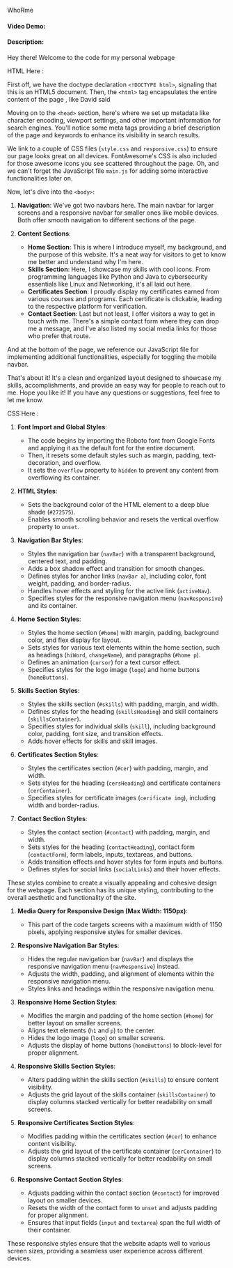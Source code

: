 WhoRme
#### Video Demo:  <URL HERE>
#### Description:


Hey there! Welcome to the code for my personal webpage

HTML Here :

First off, we have the doctype declaration `<!DOCTYPE html>`, signaling that this is an HTML5 document. Then, the `<html>` tag encapsulates the entire content of the page , like David said

Moving on to the `<head>` section, here's where we set up metadata like character encoding, viewport settings, and other important information for search engines. You'll notice some meta tags providing a brief description of the page and keywords to enhance its visibility in search results.

We link to a couple of CSS files (`style.css` and `responsive.css`) to ensure our page looks great on all devices. FontAwesome's CSS is also included for those awesome icons you see scattered throughout the page. Oh, and we can't forget the JavaScript file `main.js` for adding some interactive functionalities later on.

Now, let's dive into the `<body>`:

1. **Navigation**: We've got two navbars here. The main navbar for larger screens and a responsive navbar for smaller ones like mobile devices. Both offer smooth navigation to different sections of the page.

2. **Content Sections**:
   - **Home Section**: This is where I introduce myself, my background, and the purpose of this website. It's a neat way for visitors to get to know me better and understand why I'm here.
   - **Skills Section**: Here, I showcase my skills with cool icons. From programming languages like Python and Java to cybersecurity essentials like Linux and Networking, it's all laid out here.
   - **Certificates Section**: I proudly display my certificates earned from various courses and programs. Each certificate is clickable, leading to the respective platform for verification.
   - **Contact Section**: Last but not least, I offer visitors a way to get in touch with me. There's a simple contact form where they can drop me a message, and I've also listed my social media links for those who prefer that route.

And at the bottom of the page, we reference our JavaScript file for implementing additional functionalities, especially for toggling the mobile navbar.

That's about it! It's a clean and organized layout designed to showcase my skills, accomplishments, and provide an easy way for people to reach out to me. Hope you like it! If you have any questions or suggestions, feel free to let me know.

CSS Here :

1. **Font Import and Global Styles**:
   - The code begins by importing the Roboto font from Google Fonts and applying it as the default font for the entire document.
   - Then, it resets some default styles such as margin, padding, text-decoration, and overflow.
   - It sets the `overflow` property to `hidden` to prevent any content from overflowing its container.

2. **HTML Styles**:
   - Sets the background color of the HTML element to a deep blue shade (`#272575`).
   - Enables smooth scrolling behavior and resets the vertical overflow property to `unset`.

3. **Navigation Bar Styles**:
   - Styles the navigation bar (`navBar`) with a transparent background, centered text, and padding.
   - Adds a box shadow effect and transition for smooth changes.
   - Defines styles for anchor links (`navBar a`), including color, font weight, padding, and border-radius.
   - Handles hover effects and styling for the active link (`activeNav`).
   - Specifies styles for the responsive navigation menu (`navResponsive`) and its container.

4. **Home Section Styles**:
   - Styles the home section (`#home`) with margin, padding, background color, and flex display for layout.
   - Sets styles for various text elements within the home section, such as headings (`hiWord`, `changeName`), and paragraphs (`#home p`).
   - Defines an animation (`cursor`) for a text cursor effect.
   - Specifies styles for the logo image (`logo`) and home buttons (`homeButtons`).

5. **Skills Section Styles**:
   - Styles the skills section (`#skills`) with padding, margin, and width.
   - Defines styles for the heading (`skillsHeading`) and skill containers (`skillsContainer`).
   - Specifies styles for individual skills (`skill`), including background color, padding, font size, and transition effects.
   - Adds hover effects for skills and skill images.

6. **Certificates Section Styles**:
   - Styles the certificates section (`#cer`) with padding, margin, and width.
   - Sets styles for the heading (`cersHeading`) and certificate containers (`cerContainer`).
   - Specifies styles for certificate images (`cerificate img`), including width and border-radius.

7. **Contact Section Styles**:
   - Styles the contact section (`#contact`) with padding, margin, and width.
   - Sets styles for the heading (`contactHeading`), contact form (`contactForm`), form labels, inputs, textareas, and buttons.
   - Adds transition effects and hover styles for form inputs and buttons.
   - Defines styles for social links (`socialLinks`) and their hover effects.

These styles combine to create a visually appealing and cohesive design for the webpage. Each section has its unique styling, contributing to the overall aesthetic and functionality of the site.


1. **Media Query for Responsive Design (Max Width: 1150px)**:
   - This part of the code targets screens with a maximum width of 1150 pixels, applying responsive styles for smaller devices.

2. **Responsive Navigation Bar Styles**:
   - Hides the regular navigation bar (`navBar`) and displays the responsive navigation menu (`navResponsive`) instead.
   - Adjusts the width, padding, and alignment of elements within the responsive navigation menu.
   - Styles links and headings within the responsive navigation menu.

3. **Responsive Home Section Styles**:
   - Modifies the margin and padding of the home section (`#home`) for better layout on smaller screens.
   - Aligns text elements (`h1` and `p`) to the center.
   - Hides the logo image (`logo`) on smaller screens.
   - Adjusts the display of home buttons (`homeButtons`) to block-level for proper alignment.

4. **Responsive Skills Section Styles**:
   - Alters padding within the skills section (`#skills`) to ensure content visibility.
   - Adjusts the grid layout of the skills container (`skillsContainer`) to display columns stacked vertically for better readability on small screens.

5. **Responsive Certificates Section Styles**:
   - Modifies padding within the certificates section (`#cer`) to enhance content visibility.
   - Adjusts the grid layout of the certificate container (`cerContainer`) to display columns stacked vertically for better readability on small screens.

6. **Responsive Contact Section Styles**:
   - Adjusts padding within the contact section (`#contact`) for improved layout on smaller devices.
   - Resets the width of the contact form to `unset` and adjusts padding for proper alignment.
   - Ensures that input fields (`input` and `textarea`) span the full width of their container.

These responsive styles ensure that the website adapts well to various screen sizes, providing a seamless user experience across different devices.
 

